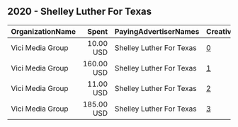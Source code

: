 ## 2020 - Shelley Luther For Texas 
|OrganizationName|Spent|PayingAdvertiserNames|CreativeUrls|Impressions|Genders|AgeBrackets|CountryCodes|BillingAddresses|CandidateBallotInformation|
|:---|---:|:---|:---|---:|:---|:---|:---|:---|:---|
|Vici Media Group|10.00 USD|Shelley Luther For Texas|[0](https://www.snap.com/political-ads/asset/6ff496cb56f4d754f0d63c2d41b906005d4bc86fb1a606842827255e4378e5a9?mediaType=mp4)|2,358||18+|united states|"816 Big Woods Rd,Longview,75605,US"|Shelley Luther for Texas|
|Vici Media Group|160.00 USD|Shelley Luther For Texas|[1](https://www.snap.com/political-ads/asset/69784057c0d380a09dc944d44bbcef0e4f10d55d3b59a4bb3d4853889b93c2b5?mediaType=mp4)|25,160||18+|united states|"816 Big Woods Rd,Longview,75605,US"|Shelley Luther for Texas|
|Vici Media Group|11.00 USD|Shelley Luther For Texas|[2](https://www.snap.com/political-ads/asset/130476ccea6206d8ca10160430efde69fda1f70fc234849f0b4d059d4c0d8ba4?mediaType=mp4)|2,581||18+|united states|"816 Big Woods Rd,Longview,75605,US"|Shelley Luther for Texas|
|Vici Media Group|185.00 USD|Shelley Luther For Texas|[3](https://www.snap.com/political-ads/asset/667cf64145112ee78adb600afba8394b0bf6886ed85ee996c499f93f0ee6a6af?mediaType=mp4)|28,641||18+|united states|"816 Big Woods Rd,Longview,75605,US"|Shelley Luther for Texas|
